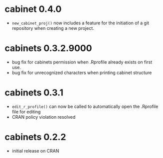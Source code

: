 # cabinet 0.4.0

* `new_cabinet_proj()` now includes a feature for the initiation of a git repository when creating a new project.

# cabinets 0.3.2.9000

* bug fix for cabinets permission when .Rprofile already exists on first use.
* bug fix for unrecognized characters when printing cabinet structure

# cabinets 0.3.1

* `edit_r_profile()` can now be called to automatically open the .Rprofile file for editing
* CRAN policy violation resolved

# cabinets 0.2.2

* initial release on CRAN
